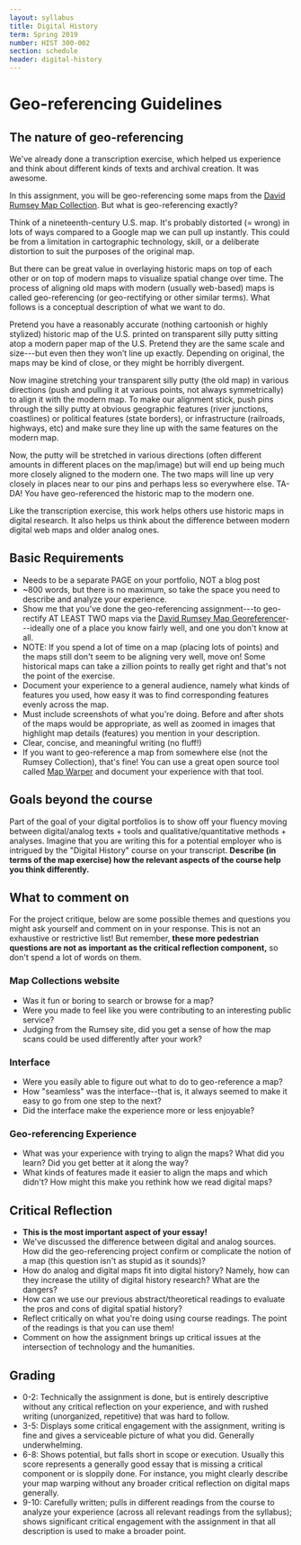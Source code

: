 ```yaml
---
layout: syllabus
title: Digital History
term: Spring 2019
number: HIST 300-002
section: schedule
header: digital-history
---
```


# Geo-referencing Guidelines

## The nature of geo-referencing
We've already done a transcription exercise, which helped us experience and think about different kinds of texts and archival creation. It was awesome.

In this assignment, you will be geo-referencing some maps from the [David Rumsey Map Collection](https://www.davidrumsey.com/home). But what is geo-referencing exactly?

Think of a nineteenth-century U.S. map. It's probably distorted (= wrong) in lots of ways compared to a Google map we can pull up instantly. This could be from a limitation in cartographic technology, skill, or a deliberate distortion to suit the purposes of the original map.

But there can be great value in overlaying historic maps on top of each other or on top of modern maps to visualize spatial change over time. The process of aligning old maps with modern (usually web-based) maps is called geo-referencing (or geo-rectifying or other similar terms). What follows is a conceptual description of what we want to do.

Pretend you have a reasonably accurate (nothing cartoonish or highly stylized) historic map of the U.S. printed on transparent silly putty sitting atop a modern paper map of the U.S. Pretend they are the same scale and size---but even then they won’t line up exactly. Depending on original, the maps may be kind of close, or they might be horribly divergent.

Now imagine stretching your transparent silly putty (the old map) in various directions (push and pulling it at various points, not always symmetrically) to align it with the modern map. To make our alignment stick, push pins through the silly putty at obvious geographic features (river junctions, coastlines) or political features (state borders), or infrastructure (railroads, highways, etc) and make sure they line up with the same features on the modern map.

Now, the putty will be stretched in various directions (often different amounts in different places on the map/image) but will end up being much more closely aligned to the modern one. The two maps will line up very closely in places near to our pins and perhaps less so everywhere else. TA-DA! You have geo-referenced the historic map to the modern one.

Like the transcription exercise, this work helps others use historic maps in digital research. It also helps us think about the difference between modern digital web maps and older analog ones.


## Basic Requirements
- Needs to be a separate PAGE on your portfolio, NOT a blog post
- ~800 words, but there is no maximum, so take the space you need to describe and analyze your experience.
- Show me that you've done the geo-referencing assignment---to geo-rectify AT LEAST TWO maps via the [David Rumsey Map Georeferencer](https://www.davidrumsey.com/view/georeferencer)---ideally one of a place you know fairly well, and one you don't know at all.
- NOTE: If you spend a lot of time on a map (placing lots of points) and the maps still don't seem to be aligning very well, move on! Some historical maps can take a zillion points to really get right and that's not the point of the exercise.
- Document your experience to a general audience, namely what kinds of features you used, how easy it was to find corresponding features evenly across the map.
- Must include screenshots of what you're doing. Before and after shots of the maps would be appropriate, as well as zoomed in images that highlight map details (features) you mention in your description.
- Clear, concise, and meaningful writing (no fluff!)
- If you want to geo-reference a map from somewhere else (not the Rumsey Collection), that's fine! You can use a great open source tool called [Map Warper](https://mapwarper.net) and document your experience with that tool.

## Goals beyond the course
Part of the goal of your digital portfolios is to show off your fluency moving between digital/analog texts + tools and qualitative/quantitative methods + analyses. Imagine that you are writing this for a potential employer who is intrigued by the "Digital History" course on your transcript. **Describe (in terms of the map exercise) how the relevant aspects of the course help you think differently.**


## What to comment on
For the project critique, below are some possible themes and questions you might ask yourself and comment on in your response. This is not an exhaustive or restrictive list! But remember, **these more pedestrian questions are not as important as the critical reflection component,** so don't spend a lot of words on them.

### Map Collections website
- Was it fun or boring to search or browse for a map?
- Were you made to feel like you were contributing to an interesting public service?
- Judging from the Rumsey site, did you get a sense of how the map scans could be used differently after your work?

### Interface
- Were you easily able to figure out what to do to geo-reference a map?
- How "seamless" was the interface--that is, it always seemed to make it easy to go from one step to the next?
- Did the interface make the experience more or less enjoyable?

### Geo-referencing Experience
- What was your experience with trying to align the maps? What did you learn? Did you get better at it along the way?
- What kinds of features made it easier to align the maps and which didn't? How might this make you rethink how we read digital maps?


## Critical Reflection
- **This is the most important aspect of your essay!**
- We've discussed the difference between digital and analog sources. How did the geo-referencing project confirm or complicate the notion of a map (this question isn't as stupid as it sounds)?
- How do analog and digital maps fit into digital history? Namely, how can they increase the utility of digital history research? What are the dangers?
- How can we use our previous abstract/theoretical readings to evaluate the pros and cons of digital spatial history?
- Reflect critically on what you're doing using course readings. The point of the readings is that you can use them!
- Comment on how the assignment brings up critical issues at the intersection of technology and the humanities.


## Grading
- 0-2: Technically the assignment is done, but is entirely descriptive without any critical reflection on your experience, and with rushed writing (unorganized, repetitive) that was hard to follow.
- 3-5: Displays some critical engagement with the assignment, writing is fine and gives a serviceable picture of what you did. Generally underwhelming.
- 6-8: Shows potential, but falls short in scope or execution. Usually this score represents a generally good essay that is missing a critical component or is sloppily done. For instance, you might clearly describe your map warping without any broader critical reflection on digital maps generally.
- 9-10: Carefully written; pulls in different readings from the course to analyze your experience (across all relevant readings from the syllabus); shows significant critical engagement with the assignment in that all description is used to make a broader point.
